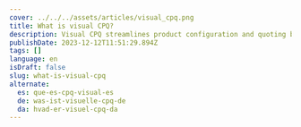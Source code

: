 ```yaml
---
cover: ../../../assets/articles/visual_cpq.png
title: What is visual CPQ?
description: Visual CPQ streamlines product configuration and quoting by integrating 2D/3D visualizations, enhancing customer engagement, reducing errors, and expediting sales.
publishDate: 2023-12-12T11:51:29.894Z
tags: []
language: en
isDraft: false
slug: what-is-visual-cpq
alternate:
  es: que-es-cpq-visual-es
  de: was-ist-visuelle-cpq-de
  da: hvad-er-visuel-cpq-da
---
```

